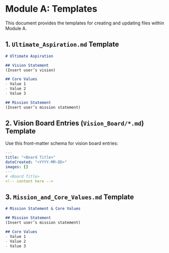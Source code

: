 # Module A: Templates

This document provides the templates for creating and updating files within Module A.

## 1. `Ultimate_Aspiration.md` Template

```markdown
# Ultimate Aspiration

## Vision Statement
(Insert user’s vision)

## Core Values
- Value 1
- Value 2
- Value 3

## Mission Statement
(Insert user’s mission statement)
```

## 2. Vision Board Entries (`Vision_Board/*.md`) Template

Use this front-matter schema for vision board entries:

```yaml
---
title: "<Board Title>"
dateCreated: "<YYYY-MM-DD>"
images: []
---
# <Board Title>
<!-- content here -->
```

## 3. `Mission_and_Core_Values.md` Template

```markdown
# Mission Statement & Core Values

## Mission Statement
(Insert user’s mission statement)

## Core Values
- Value 1
- Value 2
- Value 3